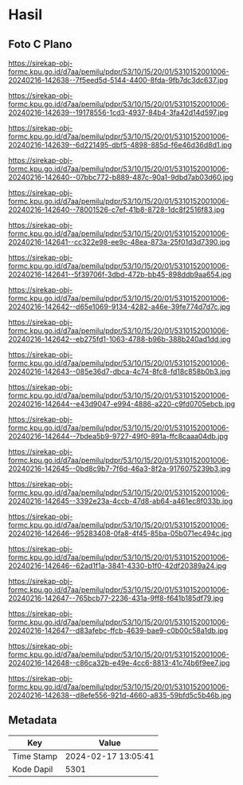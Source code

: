 # Hasil

## Foto C Plano

https://sirekap-obj-formc.kpu.go.id/d7aa/pemilu/pdpr/53/10/15/20/01/5310152001006-20240216-142638--7f5eed5d-5144-4400-8fda-9fb7dc3dc637.jpg

https://sirekap-obj-formc.kpu.go.id/d7aa/pemilu/pdpr/53/10/15/20/01/5310152001006-20240216-142639--19178556-1cd3-4937-84b4-3fa42d14d597.jpg

https://sirekap-obj-formc.kpu.go.id/d7aa/pemilu/pdpr/53/10/15/20/01/5310152001006-20240216-142639--6d221495-dbf5-4898-885d-f6e46d36d8d1.jpg

https://sirekap-obj-formc.kpu.go.id/d7aa/pemilu/pdpr/53/10/15/20/01/5310152001006-20240216-142640--07bbc772-b889-487c-90a1-9dbd7ab03d60.jpg

https://sirekap-obj-formc.kpu.go.id/d7aa/pemilu/pdpr/53/10/15/20/01/5310152001006-20240216-142640--78001526-c7ef-41b8-8728-1dc8f2516f83.jpg

https://sirekap-obj-formc.kpu.go.id/d7aa/pemilu/pdpr/53/10/15/20/01/5310152001006-20240216-142641--cc322e98-ee9c-48ea-873a-25f01d3d7390.jpg

https://sirekap-obj-formc.kpu.go.id/d7aa/pemilu/pdpr/53/10/15/20/01/5310152001006-20240216-142641--5f39706f-3dbd-472b-bb45-898ddb9aa654.jpg

https://sirekap-obj-formc.kpu.go.id/d7aa/pemilu/pdpr/53/10/15/20/01/5310152001006-20240216-142642--d65e1069-9134-4282-a46e-39fe774d7d7c.jpg

https://sirekap-obj-formc.kpu.go.id/d7aa/pemilu/pdpr/53/10/15/20/01/5310152001006-20240216-142642--eb275fd1-1063-4788-b96b-388b240ad1dd.jpg

https://sirekap-obj-formc.kpu.go.id/d7aa/pemilu/pdpr/53/10/15/20/01/5310152001006-20240216-142643--085e36d7-dbca-4c74-8fc8-fd18c858b0b3.jpg

https://sirekap-obj-formc.kpu.go.id/d7aa/pemilu/pdpr/53/10/15/20/01/5310152001006-20240216-142644--e43d9047-e994-4886-a220-c9fd0705ebcb.jpg

https://sirekap-obj-formc.kpu.go.id/d7aa/pemilu/pdpr/53/10/15/20/01/5310152001006-20240216-142644--7bdea5b9-9727-49f0-891a-ffc8caaa04db.jpg

https://sirekap-obj-formc.kpu.go.id/d7aa/pemilu/pdpr/53/10/15/20/01/5310152001006-20240216-142645--0bd8c9b7-7f6d-46a3-8f2a-9176075239b3.jpg

https://sirekap-obj-formc.kpu.go.id/d7aa/pemilu/pdpr/53/10/15/20/01/5310152001006-20240216-142645--3392e23a-4ccb-47d8-ab64-a461ec8f033b.jpg

https://sirekap-obj-formc.kpu.go.id/d7aa/pemilu/pdpr/53/10/15/20/01/5310152001006-20240216-142646--95283408-0fa8-4f45-85ba-05b071ec494c.jpg

https://sirekap-obj-formc.kpu.go.id/d7aa/pemilu/pdpr/53/10/15/20/01/5310152001006-20240216-142646--62ad1f1a-3841-4330-b1f0-42df20389a24.jpg

https://sirekap-obj-formc.kpu.go.id/d7aa/pemilu/pdpr/53/10/15/20/01/5310152001006-20240216-142647--765bcb77-2236-431a-9ff8-f641b185df79.jpg

https://sirekap-obj-formc.kpu.go.id/d7aa/pemilu/pdpr/53/10/15/20/01/5310152001006-20240216-142647--d83afebc-ffcb-4639-bae9-c0b00c58a1db.jpg

https://sirekap-obj-formc.kpu.go.id/d7aa/pemilu/pdpr/53/10/15/20/01/5310152001006-20240216-142648--c86ca32b-e49e-4cc6-8813-41c74b6f9ee7.jpg

https://sirekap-obj-formc.kpu.go.id/d7aa/pemilu/pdpr/53/10/15/20/01/5310152001006-20240216-142638--d8efe556-921d-4660-a835-59bfd5c5b46b.jpg


## Metadata

| Key        | Value               |
| ---------- | ------------------- |
| Time Stamp | 2024-02-17 13:05:41 |
| Kode Dapil | 5301                |



